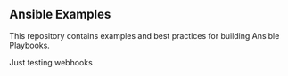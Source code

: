 
Ansible Examples
----------------

This repository contains examples and best practices for building Ansible Playbooks.

Just testing webhooks
